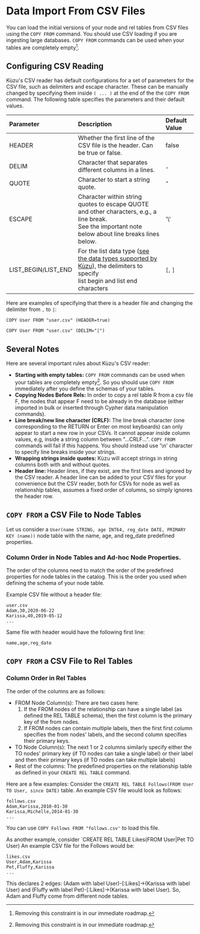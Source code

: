 
# Data Import From CSV Files
You can load the initial versions of your node and rel tables from CSV files 
using the `COPY FROM` command. You should use CSV loading if you are ingesting large databases. 
`COPY FROM` commands can be used when your tables are completely empty[^1]. 

## Configuring CSV Reading
Kùzu's CSV reader has default configurations for a set of parameters for the CSV file, such as delimiters 
and escape character. These can be manually changed by specifying them inside `( ... )` at the end of the
the `COPY FROM` command. The following table specifies the parameters and their default values.

| Parameter | Description | Default Value |
|:-----|:-----|:-----|
| HEADER | Whether the first line of the CSV file is the header. Can be true or false. | false |
| DELIM | Character that separates different columns in a lines. | `,`|
| QUOTE | Character to start a string quote. | `"` |
| ESCAPE | Character within string quotes to escape QUOTE and other characters, e.g., a line break. <br/> See the important note below about line breaks lines below.| '\\' |
| LIST_BEGIN/LIST_END | For the list data type ([see the data types supported by Kùzu](...)), the delimiters to specify <br/> list begin and list end characters | `[`, `]`|

Here are examples of specifying that there is a header file and changing the delimiter from `,` to `|`:
```
COPY User FROM "user.csv" (HEADER=true)

COPY User FROM "user.csv" (DELIM="|")
```

## Several Notes
Here are several important rules about Kùzu's CSV reader: 
- **Starting with empty tables:** `COPY FROM` commands can be used when your tables are completely empty[^1]. So you should 
use `COPY FROM` immediately after you define the schemas of your tables. 
- **Copying Nodes Before Rels:** In order to copy a rel table R from a csv file F, the nodes that appear F need to be 
already in the database (either imported in bulk or inserted through Cypher data manipulation commands).
- **Line break/new line character (CRLF):** The line break character (one corresponding to the RETURN or Enter on most keyboards) can 
only appear to start a new row in your CSVs. It cannot appear inside column values, e.g, inside a string column between "...CRLF...". 
`COPY FROM` commands will fail if this happens. You should instead use '\n' character to specify line breaks inside your strings.
- **Wrapping strings inside quotes:** Kùzu will accept strings in string columns both with and without quotes. 
- **Header line:** Header lines, if they exist, are the first lines and ignored by the CSV reader. A header line can be added to your 
   CSV files for your convenience but the CSV reader, both for CSVs for node as well as relationship tables, assumes a fixed order
   of columns, so simply ignores the header row.
  
## `COPY FROM` a CSV File to Node Tables 
Let us consider a `User(name STRING, age INT64, reg_date DATE, PRIMARY KEY (name))` node table with the name, age, and reg_date predefined properties.

### Column Order in Node Tables and Ad-hoc Node Properties.
The order of the columns need to match the order of the predefined properties for node tables
in the catalog. This is the order you used when defining the schema of your node table. 

Example CSV file without a header file:
```
user.csv
Adam,30,2020-06-22
Karissa,40,2019-05-12
...
```
Same file with header would have the following first line:
```
name,age,reg_date
```

## `COPY FROM` a CSV File to Rel Tables

### Column Order in Rel Tables
The order of the columns are as follows:
  - FROM Node Column(s): There are two cases here:
    1. If the FROM nodes of the relationship can have a single label (as defined the REL TABLE schema), then the first column is the primary key of the from nodes.
    2. If FROM nodes can contain multiple labels, then the first first column specifies the from nodes' labels, and the second column specifies their primary keys.
  - TO Node Column(s): The next 1 or 2 columns similarly specify either the TO nodes' primary key (if TO nodes can take a single label) or their label and then their primary keys (if TO nodes can take multiple labels)
  - Rest of the columns: The predefined properties on the relationship table as defined in your `CREATE REL TABLE` command. 

Here are a few examples:
Consider the `CREATE REL TABLE Follows(FROM User TO User, since DATE)` table. An example CSV file would look as follows:
```
follows.csv
Adam,Karissa,2010-01-30
Karissa,Michelle,2014-01-30
...
```
You can use `COPY Follows FROM "follows.csv'` to load this file.

As another example, consider `CREATE REL TABLE Likes(FROM User|Pet TO User) An example CSV file for the Follows would be:
```
likes.csv
User,Adam,Karissa
Pet,Fluffy,Karissa
...
```
This declares 2 edges: (Adam with label User)-[:Likes]->(Karissa with label User) and (Fluffy with label Pet)-[:Likes]->(Karissa with label User). So, Adam and Fluffy come from different node tables.

[^1]: Removing this constraint is in our immediate roadmap.
